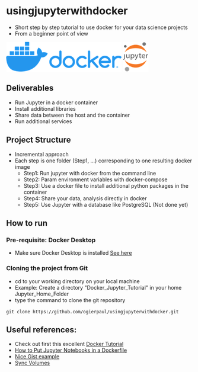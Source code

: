 # usingjupyterwithdocker
- Short step by step tutorial to use docker for your data science projects
- From a beginner point of view

![Docker-Logo](https://github.com/ogierpaul/usingjupyterwithdocker/blob/master/images/docker_logo.png)
![Jupyter-Logo](https://github.com/ogierpaul/usingjupyterwithdocker/blob/master/images/jupyter_logo.png)

## Deliverables
- Run Jupyter in a docker container
- Install additional libraries
- Share data between the host and the container
- Run additional services

## Project Structure
- Incremental approach
- Each step is one folder (Step1, ...) corresponding to one resulting docker image
  - Step1: Run jupyter with docker from the command line
  - Step2: Param environment variables with docker-compose
  - Step3: Use a docker file to install additional python packages in the container
  - Step4: Share your data, analysis directly in docker
  - Step5: Use Jupyter with a database like PostgreSQL (Not done yet)


## How to run
### Pre-requisite: Docker Desktop
- Make sure Docker Desktop is installed [See here](https://docs.docker.com/docker-for-mac/install/)
### Cloning the project from Git
- cd to your working directory on your local machine
- Example: Create a directory "Docker_Jupyter_Tutorial" in your home Jupyter_Home_Folder
- type the command to clone the git repository

````
git clone https://github.com/ogierpaul/usingjupyterwithdocker.git
````

## Useful references:
- Check out first this excellent [Docker Tutorial](https://docker-curriculum.com/#introduction)
- [How to Put Jupyter Notebooks in a Dockerfile](https://u.group/thinking/how-to-put-jupyter-notebooks-in-a-dockerfile/)
- [Nice Gist example](https://gist.github.com/psychemedia/8fa117e34c62b7f80b6c595b8ba4f488)
- [Sync Volumes](https://thenewstack.io/docker-basics-how-to-share-data-between-a-docker-container-and-host/)
